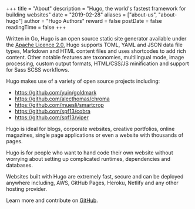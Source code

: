 +++
title = "About"
description = "Hugo, the world's fastest framework for building websites"
date = "2019-02-28"
aliases = ["about-us", "about-hugo"]
author = "Hugo Authors"
reward = false
postDate = false
readingTime = false
+++

Written in Go, Hugo is an open source static site generator available under the [Apache Licence
2.0.](https://github.com/gohugoio/hugo/blob/master/LICENSE) Hugo supports TOML, YAML and JSON data file types, Markdown
and HTML content files and uses shortcodes to add rich content. Other notable features are taxonomies, multilingual
mode, image processing, custom output formats, HTML/CSS/JS minification and support for Sass SCSS workflows.

Hugo makes use of a variety of open source projects including:

* https://github.com/yuin/goldmark
* https://github.com/alecthomas/chroma
* https://github.com/muesli/smartcrop
* https://github.com/spf13/cobra
* https://github.com/spf13/viper

Hugo is ideal for blogs, corporate websites, creative portfolios, online magazines, single page applications or even a
website with thousands of pages.

Hugo is for people who want to hand code their own website without worrying about setting up complicated runtimes, dependencies and databases.

Websites built with Hugo are extremely fast, secure and can be deployed anywhere including, AWS, GitHub Pages, Heroku, Netlify and any other hosting provider.

Learn more and contribute on [GitHub](https://github.com/gohugoio).
